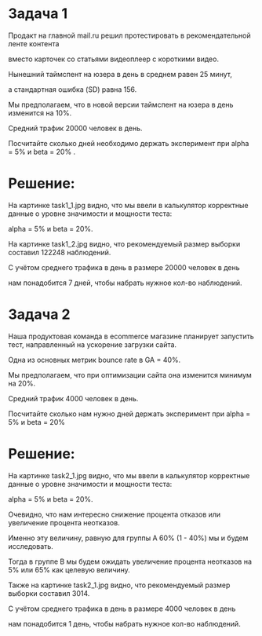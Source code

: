 # Задача 1


Продакт на главной mail.ru решил протестировать в рекомендательной ленте контента 

вместо карточек со статьями видеоплеер с короткими видео. 

Нынешний таймспент на юзера в день в среднем равен 25 минут, 

а стандартная ошибка (SD) равна 156. 

Мы предполагаем, что в новой версии таймспент на юзера в день изменится на 10%. 

Средний трафик 20000 человек в день. 

Посчитайте сколько дней необходимо держать эксперимент при alpha = 5% и beta = 20% .


# Решение:

На картинке task1_1.jpg видно, что мы ввели в калькулятор корректные данные о уровне значимости и мощности теста:

alpha = 5% и beta = 20%.

На картинке task1_2.jpg видно, что рекомендуемый размер выборки составил 122248 наблюдений.

С учётом среднего трафика в день в размере 20000 человек в день

нам понадобится 7 дней, чтобы набрать нужное кол-во наблюдений.


# Задача 2


Наша продуктовая команда в ecommerce магазине планирует запустить тест, направленный на ускорение загрузки сайта. 

Одна из основных метрик bounce rate в GA = 40%. 

Мы предполагаем, что при оптимизации сайта она изменится минимум на 20%.

Средний трафик 4000 человек в день.

Посчитайте сколько нам нужно дней держать эксперимент при alpha = 5% и beta = 20%


# Решение:

На картинке task2_1.jpg видно, что мы ввели в калькулятор корректные данные о уровне значимости и мощности теста:

alpha = 5% и beta = 20%.

Очевидно, что нам интересно снижение процента отказов или увеличение процента неотказов.

Именно эту величину, равную для группы А 60% (1 - 40%) мы и будем исследовать.

Тогда в группе В мы будем ожидать увеличение процента неотказов на 5% или 65% как целевую величину.

Также на картинке task2_1.jpg видно, что рекомендуемый размер выборки составил 3014.

С учётом среднего трафика в день в размере 4000 человек в день

нам понадобится 1 день, чтобы набрать нужное кол-во наблюдений.

